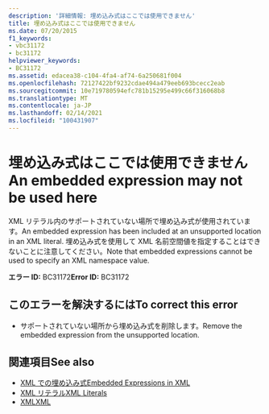 ```yaml
---
description: '詳細情報: 埋め込み式はここでは使用できません'
title: 埋め込み式はここでは使用できません
ms.date: 07/20/2015
f1_keywords:
- vbc31172
- bc31172
helpviewer_keywords:
- BC31172
ms.assetid: edacea38-c104-4fa4-af74-6a250681f004
ms.openlocfilehash: 72127422bf9232cdae494a479eeb693bcecc2eab
ms.sourcegitcommit: 10e719780594efc781b15295e499c66f316068b8
ms.translationtype: MT
ms.contentlocale: ja-JP
ms.lasthandoff: 02/14/2021
ms.locfileid: "100431907"
---
```

# <a name="an-embedded-expression-may-not-be-used-here"></a><span data-ttu-id="19413-103">埋め込み式はここでは使用できません</span><span class="sxs-lookup"><span data-stu-id="19413-103">An embedded expression may not be used here</span></span>

<span data-ttu-id="19413-104">XML リテラル内のサポートされていない場所で埋め込み式が使用されています。</span><span class="sxs-lookup"><span data-stu-id="19413-104">An embedded expression has been included at an unsupported location in an XML literal.</span></span> <span data-ttu-id="19413-105">埋め込み式を使用して XML 名前空間値を指定することはできないことに注意してください。</span><span class="sxs-lookup"><span data-stu-id="19413-105">Note that embedded expressions cannot be used to specify an XML namespace value.</span></span>  
  
 <span data-ttu-id="19413-106">**エラー ID:** BC31172</span><span class="sxs-lookup"><span data-stu-id="19413-106">**Error ID:** BC31172</span></span>  
  
## <a name="to-correct-this-error"></a><span data-ttu-id="19413-107">このエラーを解決するには</span><span class="sxs-lookup"><span data-stu-id="19413-107">To correct this error</span></span>  
  
- <span data-ttu-id="19413-108">サポートされていない場所から埋め込み式を削除します。</span><span class="sxs-lookup"><span data-stu-id="19413-108">Remove the embedded expression from the unsupported location.</span></span>  
  
## <a name="see-also"></a><span data-ttu-id="19413-109">関連項目</span><span class="sxs-lookup"><span data-stu-id="19413-109">See also</span></span>

- [<span data-ttu-id="19413-110">XML での埋め込み式</span><span class="sxs-lookup"><span data-stu-id="19413-110">Embedded Expressions in XML</span></span>](../programming-guide/language-features/xml/embedded-expressions-in-xml.md)
- [<span data-ttu-id="19413-111">XML リテラル</span><span class="sxs-lookup"><span data-stu-id="19413-111">XML Literals</span></span>](../language-reference/xml-literals/index.md)
- [<span data-ttu-id="19413-112">XML</span><span class="sxs-lookup"><span data-stu-id="19413-112">XML</span></span>](../programming-guide/language-features/xml/index.md)
